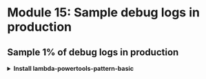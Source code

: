 # Module 15: Sample debug logs in production

## Sample 1% of debug logs in production

<details>
<summary><b>Install lambda-powertools-pattern-basic</b></summary><p>

1. At the project root, run the command `npm install --save @perform/lambda-powertools-pattern-basic`.

This package gives you a simple wrapper which applies a couple of [middy](https://github.com/middyjs/middy) middlewares for your function:

* `@perform/lambda-powertools-middleware-sample-logging`: which supports sampling debug logs. The wrapper configures this sample logging middleware to sample debug logs for 1% of invocations.

* `@perform/lambda-powertools-middleware-correlation-ids`: which extracts correlation IDs from the invocation event and makes them available for the logger. It also supports a special correlation ID `debug-log-enabled`, which enables sampling debug logs at the user transaction (a chain of Lambda invocations) level.

* `@perform/lambda-powertools-middleware-log-timeout`: which emits an error message for when a function times out. Normally, when a Lambda function times out, you don't get an error message from the application, which makes debugging time out errors difficult.

Now we need to apply it to all of our functions.

2. Open `functions/get-index.js`, and **replace** it with the following:

```javascript
const fs = require("fs")
const Mustache = require('mustache')
const http = require('superagent-promise')(require('superagent'), Promise)
const aws4 = require('aws4')
const URL = require('url')
const Log = require('@perform/lambda-powertools-logger')
const wrap = require('@perform/lambda-powertools-pattern-basic')

const restaurantsApiRoot = process.env.restaurants_api
const days = ['Sunday', 'Monday', 'Tuesday', 'Wednesday', 'Thursday', 'Friday', 'Saturday']
const ordersApiRoot = process.env.orders_api

let html

function loadHtml () {
  if (!html) {
    Log.debug('loading index.html...')
    html = fs.readFileSync('static/index.html', 'utf-8')
    Log.debug('loaded')
  }
  
  return html
}

const getRestaurants = async () => {
  const url = URL.parse(restaurantsApiRoot)
  const opts = {
    host: url.hostname,
    path: url.pathname
  }

  aws4.sign(opts)

  const httpReq = http
    .get(restaurantsApiRoot)
    .set('Host', opts.headers['Host'])
    .set('X-Amz-Date', opts.headers['X-Amz-Date'])
    .set('Authorization', opts.headers['Authorization'])

  if (opts.headers['X-Amz-Security-Token']) {
    httpReq.set('X-Amz-Security-Token', opts.headers['X-Amz-Security-Token'])
  }

  return (await httpReq).body
}

module.exports.handler = wrap(async (event, context) => {
  const template = loadHtml()
  const restaurants = await getRestaurants()
  Log.debug('received restaurants', { count: restaurants.length })

  const dayOfWeek = days[new Date().getDay()]
  const html = Mustache.render(template, { 
    dayOfWeek, 
    restaurants, 
    searchUrl: `${restaurantsApiRoot}/search`,
    placeOrderUrl: `${ordersApiRoot}`
  })
  const response = {
    statusCode: 200,
    headers: {
      'content-type': 'text/html; charset=UTF-8'
    },
    body: html
  }

  return response
})
```

3. Open `functions/get-restaurants.js`, and **replace** it with the following:

```javascript
const AWS = require('aws-sdk')
const dynamodb = new AWS.DynamoDB.DocumentClient()
const wrap = require('@perform/lambda-powertools-pattern-basic')

const defaultResults = process.env.defaultResults || 8
const tableName = process.env.restaurants_table

const getRestaurants = async (count) => {
  const req = {
    TableName: tableName,
    Limit: count
  }

  const resp = await dynamodb.scan(req).promise()
  return resp.Items
}

module.exports.handler = wrap(async (event, context) => {
  const restaurants = await getRestaurants(defaultResults)
  const response = {
    statusCode: 200,
    body: JSON.stringify(restaurants)
  }

  return response
})
```

4. Open `functions/place-order.js`, and **replace** it with the following:

```javascript
const _ = require('lodash')
const AWS = require('aws-sdk')
const kinesis = new AWS.Kinesis()
const chance = require('chance').Chance()
const streamName = process.env.order_events_stream
const Log = require('@perform/lambda-powertools-logger')
const wrap = require('@perform/lambda-powertools-pattern-basic')

module.exports.handler = wrap(async (event, context) => {
  const restaurantName = JSON.parse(event.body).restaurantName

  const orderId = chance.guid()
  Log.debug('placing order', { orderId, restaurantName })

  const data = {
    orderId,
    restaurantName,
    eventType: 'order_placed'
  }

  const req = {
    Data: JSON.stringify(data), // the SDK would base64 encode this for us
    PartitionKey: orderId,
    StreamName: streamName
  }

  await kinesis.putRecord(req).promise()

  Log.debug(`published 'order_placed' event into Kinesis`)

  const response = {
    statusCode: 200,
    body: JSON.stringify({ orderId })
  }

  return response
})
```

5. Open `functions/search-restaurants.js`, and **replace** it with the following:

```javascript
const AWS = require('aws-sdk')
const dynamodb = new AWS.DynamoDB.DocumentClient()
const wrap = require('@perform/lambda-powertools-pattern-basic')

const defaultResults = process.env.defaultResults || 8
const tableName = process.env.restaurants_table

const findRestaurantsByTheme = async (theme, count) => {
  const req = {
    TableName: tableName,
    Limit: count,
    FilterExpression: "contains(themes, :theme)",
    ExpressionAttributeValues: { ":theme": theme }
  }

  const resp = await dynamodb.scan(req).promise()
  return resp.Items
}

module.exports.handler = wrap(async (event, context) => {
  const req = JSON.parse(event.body)
  const theme = req.theme
  const restaurants = await findRestaurantsByTheme(theme, defaultResults)
  const response = {
    statusCode: 200,
    body: JSON.stringify(restaurants)
  }

  return response
})
```

6. Open `functions/notify-restaurant.js`, and **replace** it with the following:

```javascript
const _ = require('lodash')
const { getRecords } = require('../lib/kinesis')
const AWS = require('aws-sdk')
const kinesis = new AWS.Kinesis()
const sns = new AWS.SNS()
const Log = require('@perform/lambda-powertools-logger')
const wrap = require('@perform/lambda-powertools-pattern-basic')

const streamName = process.env.order_events_stream
const topicArn = process.env.restaurant_notification_topic

module.exports.handler = wrap(async (event, context) => {
  const records = getRecords(event)
  const orderPlaced = records.filter(r => r.eventType === 'order_placed')

  for (let order of orderPlaced) {
    const snsReq = {
      Message: JSON.stringify(order),
      TopicArn: topicArn
    };
    await sns.publish(snsReq).promise()
    Log.debug(
      'notified restaurant of order', 
      { restaurantName: order.restaurantName, orderId: order.orderId})

    const data = _.clone(order)
    data.eventType = 'restaurant_notified'

    const kinesisReq = {
      Data: JSON.stringify(data), // the SDK would base64 encode this for us
      PartitionKey: order.orderId,
      StreamName: streamName
    }
    await kinesis.putRecord(kinesisReq).promise()
    Log.debug(`published 'restaurant_notified' event to Kinesis`)
  }  
})
```

7. Run integration test

`STAGE=dev REGION=us-east-1 npm run test`

and see that tests are failing with error messages like this:

```
1) When we invoke the GET / endpoint
       Should return the index page with 8 restaurants:
     TypeError: callback is not a function
      at terminate (node_modules/middy/src/middy.js:152:16)
      at runNext (node_modules/middy/src/middy.js:126:14)
      at runErrorMiddlewares (node_modules/middy/src/middy.js:130:3)
      at errorHandler (node_modules/middy/src/middy.js:160:14)
      at runMiddlewares (node_modules/middy/src/middy.js:164:23)
      at runNext (node_modules/middy/src/middy.js:87:14)
      at runMiddlewares (node_modules/middy/src/middy.js:91:3)
      at instance (node_modules/middy/src/middy.js:163:5)
      at viaHandler (tests/steps/when.js:82:26)
      at Object.we_invoke_get_index (tests/steps/when.js:93:15)
      at Context.it (tests/test_cases/get-index.js:10:28)
      at process.topLevelDomainCallback (domain.js:120:23)
```

This is because, `middy` turns our functions into callback style functions so that it's backward compatible with Node 6.10 as well.

So we need to update `tests/steps/when.js` to match this. We'll use `util.promisify` to turn the handler function back to async function.

8. Open `tests/steps/when.js`, and **replace** it with the following:

```javascript
const APP_ROOT = '../../'
const _ = require('lodash')
const aws4 = require('aws4')
const URL = require('url')
const http = require('superagent-promise')(require('superagent'), Promise)
const util = require('util')
const mode = process.env.TEST_MODE

const respondFrom = async (httpRes) => {
  const contentType = _.get(httpRes, 'headers.content-type', 'application/json')
  const body =
    contentType === 'application/json'
      ? httpRes.body
      : httpRes.text

  return { 
    statusCode: httpRes.status,
    body: body,
    headers: httpRes.headers
  }
}

const signHttpRequest = (url, httpReq) => {
  const urlData = URL.parse(url)
  const opts = {
    host: urlData.hostname,
    path: urlData.pathname
  }

  aws4.sign(opts)

  httpReq
    .set('Host', opts.headers['Host'])
    .set('X-Amz-Date', opts.headers['X-Amz-Date'])
    .set('Authorization', opts.headers['Authorization'])

  if (opts.headers['X-Amz-Security-Token']) {
    httpReq.set('X-Amz-Security-Token', opts.headers['X-Amz-Security-Token'])
  }
}

const viaHttp = async (relPath, method, opts) => {
  const root = process.env.TEST_ROOT
  const url = `${root}/${relPath}`
  console.log(`invoking via HTTP ${method} ${url}`)

  try {
    const httpReq = http(method, url)

    const body = _.get(opts, "body")
    if (body) {
      httpReq.send(body)
    }

    if (_.get(opts, "iam_auth", false) === true) {
      signHttpRequest(url, httpReq)
    }

    const authHeader = _.get(opts, "auth")
    if (authHeader) {
      httpReq.set('Authorization', authHeader)
    }

    const res = await httpReq
    return respondFrom(res)
  } catch (err) {
    if (err.status) {
      return {
        statusCode: err.status,
        headers: err.response.headers
      }
    } else {
      throw err
    }
  }
}

const viaHandler = async (event, functionName) => {
  const handler = util.promisify(require(`${APP_ROOT}/functions/${functionName}`).handler)
  console.log(`invoking via handler function ${functionName}`)

  const context = { getRemainingTimeInMillis: () => 1000 }
  const response = await handler(event, context)
  const contentType = _.get(response, 'headers.content-type', 'application/json');
  if (_.get(response, 'body') && contentType === 'application/json') {
    response.body = JSON.parse(response.body);
  }
  return response
}

const we_invoke_get_index = async () => {
  const res = 
    mode === 'handler' 
      ? await viaHandler({}, 'get-index')
      : await viaHttp('', 'GET')

  return res
}

const we_invoke_get_restaurants = async () => {
  const res =
    mode === 'handler' 
      ? await viaHandler({}, 'get-restaurants')
      : await viaHttp('restaurants', 'GET', { iam_auth: true })

  return res
}

const we_invoke_search_restaurants = theme => {
  let event = {
    body: JSON.stringify({ theme })
  }
  
  const res = 
    mode === 'handler'
      ? viaHandler(event, 'search-restaurants')
      : viaHttp('restaurants/search', 'POST', event)

  return res
}

const we_invoke_place_order = async (restaurantName) => {
  const body = JSON.stringify({ restaurantName })
  const res = 
    mode === 'handler'
      ? await viaHandler({ body }, 'place-order')
      : await viaHttp('orders', 'POST', { body })
  
  return res
}

const toKinesisEvent = events => {
  const records = events.map(event => {
    const data = Buffer.from(JSON.stringify(event)).toString('base64')
    return {
      "eventID": "shardId-000000000000:49545115243490985018280067714973144582180062593244200961",
      "eventVersion": "1.0",
      "kinesis": {
        "approximateArrivalTimestamp": 1428537600,
        "partitionKey": "partitionKey-3",
        "data": data,
        "kinesisSchemaVersion": "1.0",
        "sequenceNumber": "49545115243490985018280067714973144582180062593244200961"
      },
      "invokeIdentityArn": "arn:aws:iam::EXAMPLE",
      "eventName": "aws:kinesis:record",
      "eventSourceARN": "arn:aws:kinesis:EXAMPLE",
      "eventSource": "aws:kinesis",
      "awsRegion": "us-east-1"
    }
  })

  return {
    Records: records
  }
}

const we_invoke_notify_restaurant = async (...events) => {
  if (mode === 'handler') {
    await viaHandler(toKinesisEvent(events), 'notify-restaurant')
  } else {
    throw new Error('not supported')
  }
}

module.exports = {
  we_invoke_get_index,
  we_invoke_get_restaurants,
  we_invoke_search_restaurants,
  we_invoke_place_order,
  we_invoke_notify_restaurant,
}
```

The change is mainly in the `viaHandler` function, where we use `util.promisify` to turn the handler back to an `async` function.

```javascript
const handler = util.promisify(require(`${APP_ROOT}/functions/${functionName}`).handler)
```

and then we change the default context object so that it returns the remaining time in millis.

```javascript
const context = { getRemainingTimeInMillis: () => 1000 }
```

9. Rerun integration tests again

`STAGE=dev REGION=us-east-1 npm run test`

and see that all the tests are now passing

```
  When we invoke the GET / endpoint
SSM params loaded
AWS credential loaded
invoking via handler function get-index
{"message":"loading index.html...","awsRegion":"us-east-1","environment":"dev","debug-log-enabled":"false","call-chain-length":1,"level":20,"sLevel":"DEBUG"}
{"message":"loaded","awsRegion":"us-east-1","environment":"dev","debug-log-enabled":"false","call-chain-length":1,"level":20,"sLevel":"DEBUG"}
{"message":"received restaurants","count":8,"awsRegion":"us-east-1","environment":"dev","debug-log-enabled":"false","call-chain-length":1,"level":20,"sLevel":"DEBUG"}
    ✓ Should return the index page with 8 restaurants (779ms)

  When we invoke the GET /restaurants endpoint
invoking via handler function get-restaurants
    ✓ Should return an array of 8 restaurants (1261ms)

  When we invoke the notify-restaurant function
invoking via handler function notify-restaurant
{"message":"notified restaurant of order","restaurantName":"Fangtasia","orderId":"89b64e29-920a-567d-a41f-a6ac37923f8f","awsRegion":"us-east-1","environment":"dev","debug-log-enabled":"false","level":20,"sLevel":"DEBUG"}
{"message":"published 'restaurant_notified' event to Kinesis","awsRegion":"us-east-1","environment":"dev","debug-log-enabled":"false","level":20,"sLevel":"DEBUG"}
(node:79374) [DEP0005] DeprecationWarning: Buffer() is deprecated due to security and usability issues. Please use the Buffer.alloc(), Buffer.allocUnsafe(), or Buffer.from() methods instead.
    ✓ Should publish message to SNS
    ✓ Should publish event to Kinesis

  When we invoke the POST /orders endpoint
invoking via handler function place-order
{"message":"placing order","orderId":"ba36c09c-8cad-5ab5-9c93-09d7ec0f760d","restaurantName":"Fangtasia","awsRegion":"us-east-1","environment":"dev","debug-log-enabled":"false","call-chain-length":1,"level":20,"sLevel":"DEBUG"}
{"message":"published 'order_placed' event into Kinesis","awsRegion":"us-east-1","environment":"dev","debug-log-enabled":"false","call-chain-length":1,"level":20,"sLevel":"DEBUG"}
    ✓ Should return 200
    ✓ Should publish a message to Kinesis stream

  When we invoke the POST /restaurants/search endpoint with theme 'cartoon'
invoking via handler function search-restaurants
    ✓ Should return an array of 4 restaurants (253ms)


  7 passing (3s)
```

10. Deploy the project.

11. Run the acceptance tests to make sure they're still passing.

`STAGE=dev REGION=us-east-1 npm run acceptance`

</p></details>